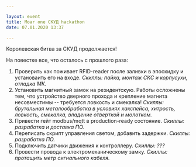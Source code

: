 ```yaml
---

layout: event
title: Moar one СКУД hackathon
date: 07.01.2020 13:37

---
```

Королевская битва за СКУД продолжается!

На повестке все, что осталось с прошлого раза:

1. Проверить как поживает RFID-reader после заливки в эпоскидку и установаить его на входе. _Скиллы: пайка, монтаж СКС и корпусухи, отладка МК._
2. Установить магнитный замок на резидентскую. Работы осложнены тем, что устройство дверного прохода и крепление магнита несовместимы -- требуется ловкость и смекалка! _Скиллы: брутальная металообработка в условиях хакспейса, хитрость, ловкость, смекалка, владение отверткой и молотком._
3. Привести гейт modbus/mqtt в production-ready состояние. _Скиллы: разработка и доставка ПО._
4. Переписать скрипт управления светом, добавить задержки. _Скиллы: разработка ПО._
5. Подключить датчики движения к контроллеру. _Скиллы: ???_
6. Провести провода к электромеханическому замку. _Скиллы: протащить метр сигнального кабеля._

